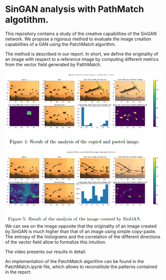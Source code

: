 # SinGAN analysis with PathMatch algotithm.

This repository contains a study of the creative capabilities of the SinGAN network.
We propose a rigorous method to evaluate the image creation capabilities of a GAN using the PatchMatch algorithm.

The method is described in our report. In short, we define the originality of an image with respect to a reference image by computing different metrics from the vector field generated by PatthMatch.

![main results](images/main_results.PNG)
We can see on the image opposite that the originality of an image created by SinGAN is much higher than that of an image using simple copy-paste. The entropy of the histograms and the correlation of the different directions of the vector field allow to formalize this intuition.

The video presents our results in detail.

An implementation of the PatchMatch algorithm can be found in the PatchMatch.ipynb file, which allows to reconstitute the patterns contained in the report.
